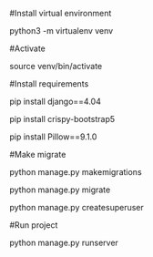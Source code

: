 #Install virtual environment

python3 -m virtualenv venv


#Activate

source venv/bin/activate

#Install requirements

pip install django==4.04

pip install crispy-bootstrap5

pip install Pillow==9.1.0


#Make migrate

python manage.py makemigrations

python manage.py migrate

python manage.py createsuperuser


#Run project

python manage.py runserver
